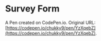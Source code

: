 # Survey Form

A Pen created on CodePen.io. Original URL: [https://codepen.io/chukky9/pen/YzXqebZ](https://codepen.io/chukky9/pen/YzXqebZ).


